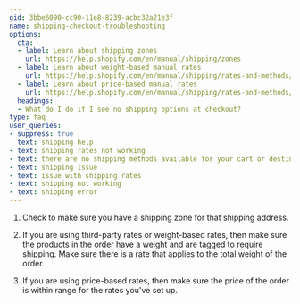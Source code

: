 ```yaml
---
gid: 3bbe6090-cc90-11e8-8239-acbc32a21e3f
name: shipping-checkout-troubleshooting
options:
  cta:
  - label: Learn about shipping zones
    url: https://help.shopify.com/en/manual/shipping/zones
  - label: Learn about weight-based manual rates
    url: https://help.shopify.com/en/manual/shipping/rates-and-methods/manual-rates#add-weight-based-manual-rates
  - label: Learn about price-based manual rates
    url: https://help.shopify.com/en/manual/shipping/rates-and-methods/manual-rates#add-price-based-manual-rates
  headings:
  - What do I do if I see no shipping options at checkout?
type: faq
user_queries:
- suppress: true
  text: shipping help
- text: shipping rates not working
- text: there are no shipping methods available for your cart or destination
- text: shipping issue
- text: issue with shipping rates
- text: shipping not working
- text: shipping error
---
```


1. Check to make sure you have a shipping zone for that shipping address.

2. If you are using third-party rates or weight-based rates, then make sure the products in the order have a weight and are tagged to require shipping. Make sure there is a rate that applies to the total weight of the order.

3. If you are using price-based rates, then make sure the price of the order is within range for the rates you've set up.
